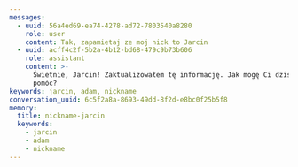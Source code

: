 ```yaml
---
messages:
  - uuid: 56a4ed69-ea74-4278-ad72-7803540a8280
    role: user
    content: Tak, zapamietaj ze moj nick to Jarcin
  - uuid: acff4c2f-5b2a-4b12-bd68-479c9b73b606
    role: assistant
    content: >-
      Świetnie, Jarcin! Zaktualizowałem tę informację. Jak mogę Ci dzisiaj
      pomóc?
keywords: jarcin, adam, nickname
conversation_uuid: 6c5f2a8a-8693-49dd-8f2d-e8bc0f25b5f8
memory:
  title: nickname-jarcin
  keywords:
    - jarcin
    - adam
    - nickname
---
```

